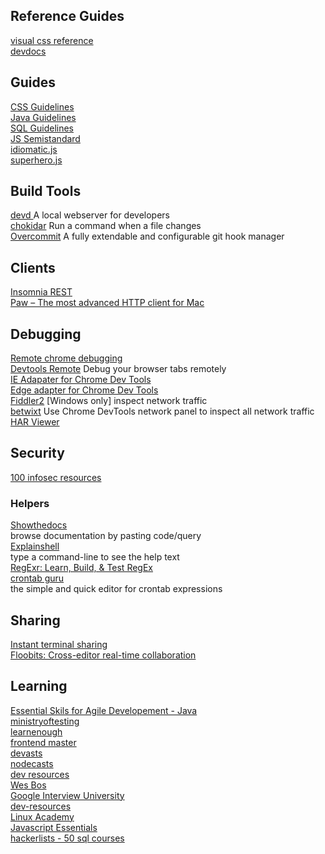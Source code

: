 

## Reference Guides
[visual css reference](http://cssreference.io/)  
[devdocs](http://devdocs.io/)  


## Guides

[CSS Guidelines](http://cssguidelin.es/)  
[Java Guidelines](https://google.github.io/styleguide/javaguide.html)  
[SQL Guidelines](http://www.sqlstyle.guide/)  
[JS Semistandard](https://github.com/Flet/semistandard)  
[idiomatic.js](https://github.com/rwaldron/idiomatic.js)  
[superhero.js](http://superherojs.com/)  

## Build Tools
[devd ](https://github.com/cortesi/devd) A local webserver for developers  
[chokidar](https://github.com/kimmobrunfeldt/chokidar-cli) Run a command when a file changes  
[Overcommit](https://github.com/brigade/overcommit) A fully extendable and configurable git hook manager  

## Clients
[Insomnia REST](https://insomnia.rest/)  
[Paw – The most advanced HTTP client for Mac](https://luckymarmot.com/paw)   


## Debugging

[Remote chrome debugging](https://developer.chrome.com/devtools/docs/debugging-clients#chrome-remote-interface)  
[Devtools Remote](https://devtoolsremote.com/) Debug your browser tabs remotely  
[IE Adapater for Chrome Dev Tools](https://github.com/Microsoft/IEDiagnosticsAdapter)  
[Edge adapter for Chrome Dev Tools](https://github.com/Microsoft/edge-diagnostics-adapter)  
[Fiddler2](https://www.telerik.com/download/fiddler/fiddler2) [Windows only] inspect network traffic  
[betwixt](https://github.com/kdzwinel/betwixt) Use Chrome DevTools network panel to inspect all network traffic  
[HAR Viewer](http://www.softwareishard.com/har/viewer/)  

## Security
[100 infosec resources](https://hackerlists.com/infosec-resources/)  

### Helpers
[Showthedocs](http://showthedocs.com/)  
browse documentation by pasting code/query  
[Explainshell](http://www.explainshell.com/)  
type a command-line to see the help text  
[RegExr: Learn, Build, & Test RegEx](http://regexr.com/)  
[crontab guru](http://crontab.guru)  
the simple and quick editor for crontab expressions  

## Sharing
[Instant terminal sharing](https://tmate.io/)  
[Floobits: Cross-editor real-time collaboration](https://floobits.com/) 

## Learning
[Essential Skils for Agile Developement - Java](http://elliottback.com/wp/wp-content/essential-skills-for-agile-development.pdf)  
[ministryoftesting](https://dojo.ministryoftesting.com/)  
[learnenough](https://www.learnenough.com/)  
[frontend master](https://frontendmasters.com/workshops/)   
[devasts](https://www.devcasts.io)  
[nodecasts](https://courses.nodecasts.io/courses)  
[dev resources](https://github.com/Ibrahim-Islam/dev-resource)  
[Wes Bos](http://wesbos.com/courses/)  
[Google Interview University](https://github.com/jwasham/google-interview-university)  
[dev-resources](https://github.com/Ibrahim-Islam/dev-resource)  
[Linux Academy](https://linuxacademy.com/)  
[Javascript Essentials](https://github.com/wix/javascript-essentials)  
[hackerlists - 50 sql courses](https://hackerlists.com/learn-sql-online/)  
